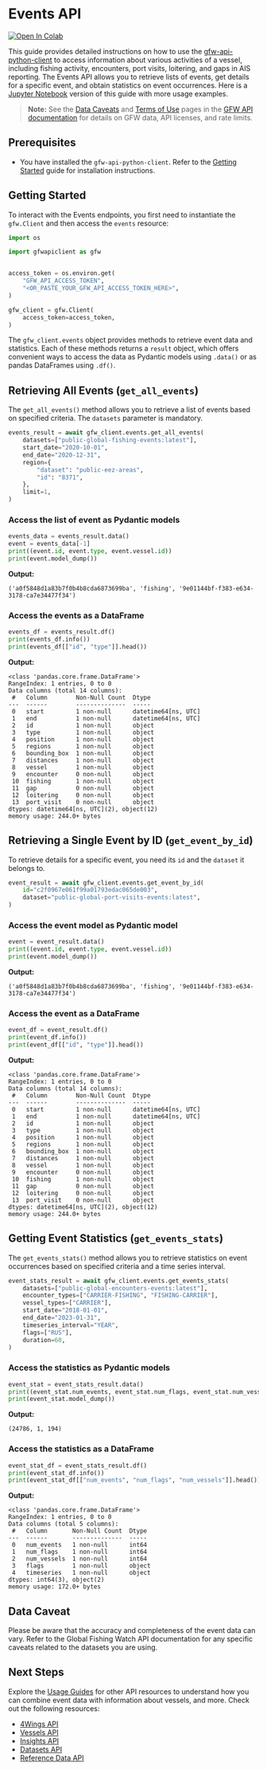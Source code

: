 # Events API

<a href="https://colab.research.google.com/github/GlobalFishingWatch/gfw-api-python-client/blob/develop/notebooks/usage-guides/events-api.ipynb" target="_parent"><img src="https://colab.research.google.com/assets/colab-badge.svg" alt="Open In Colab"/></a>

This guide provides detailed instructions on how to use the [gfw-api-python-client](https://github.com/GlobalFishingWatch/gfw-api-python-client) to access information about various activities of a vessel, including fishing activity, encounters, port visits, loitering, and gaps in AIS reporting. The Events API allows you to retrieve lists of events, get details for a specific event, and obtain statistics on event occurrences. Here is a [Jupyter Notebook](https://github.com/GlobalFishingWatch/gfw-api-python-client/blob/develop/notebooks/usage-guides/events-api.ipynb) version of this guide with more usage examples.

> **Note:** See the [Data Caveats](https://globalfishingwatch.org/our-apis/documentation#data-caveat) and [Terms of Use](https://globalfishingwatch.org/our-apis/documentation#terms-of-use) pages in the [GFW API documentation](https://globalfishingwatch.org/our-apis/documentation#introduction) for details on GFW data, API licenses, and rate limits.

## Prerequisites

- You have installed the `gfw-api-python-client`. Refer to the [Getting Started](../getting-started) guide for installation instructions.

## Getting Started

To interact with the Events endpoints, you first need to instantiate the `gfw.Client` and then access the `events` resource:

```python
import os

import gfwapiclient as gfw


access_token = os.environ.get(
    "GFW_API_ACCESS_TOKEN",
    "<OR_PASTE_YOUR_GFW_API_ACCESS_TOKEN_HERE>",
)

gfw_client = gfw.Client(
    access_token=access_token,
)
```

The `gfw_client.events` object provides methods to retrieve event data and statistics. Each of these methods returns a `result` object, which offers convenient ways to access the data as Pydantic models using `.data()` or as pandas DataFrames using `.df()`.

## Retrieving All Events (`get_all_events`)

The `get_all_events()` method allows you to retrieve a list of events based on specified criteria. The `datasets` parameter is mandatory.

```python
events_result = await gfw_client.events.get_all_events(
    datasets=["public-global-fishing-events:latest"],
    start_date="2020-10-01",
    end_date="2020-12-31",
    region={
        "dataset": "public-eez-areas",
        "id": "8371",
    },
    limit=1,
)
```

### Access the list of event as Pydantic models

```python
events_data = events_result.data()
event = events_data[-1]
print((event.id, event.type, event.vessel.id))
print(event.model_dump())
```

**Output:**

```
('a0f5848d1a83b7f0b4b8cda6873699ba', 'fishing', '9e01144bf-f383-e634-3178-ca7e34477f34')
```

### Access the events as a DataFrame

```python
events_df = events_result.df()
print(events_df.info())
print(events_df[["id", "type"]].head())
```

**Output:**

```
<class 'pandas.core.frame.DataFrame'>
RangeIndex: 1 entries, 0 to 0
Data columns (total 14 columns):
 #   Column        Non-Null Count  Dtype
---  ------        --------------  -----
 0   start         1 non-null      datetime64[ns, UTC]
 1   end           1 non-null      datetime64[ns, UTC]
 2   id            1 non-null      object
 3   type          1 non-null      object
 4   position      1 non-null      object
 5   regions       1 non-null      object
 6   bounding_box  1 non-null      object
 7   distances     1 non-null      object
 8   vessel        1 non-null      object
 9   encounter     0 non-null      object
 10  fishing       1 non-null      object
 11  gap           0 non-null      object
 12  loitering     0 non-null      object
 13  port_visit    0 non-null      object
dtypes: datetime64[ns, UTC](2), object(12)
memory usage: 244.0+ bytes
```

## Retrieving a Single Event by ID (`get_event_by_id`)

To retrieve details for a specific event, you need its `id` and the `dataset` it belongs to.

```python
event_result = await gfw_client.events.get_event_by_id(
    id="c2f0967e061f99a01793edac065de003",
    dataset="public-global-port-visits-events:latest",
)
```

### Access the event model as Pydantic model

```python
event = event_result.data()
print((event.id, event.type, event.vessel.id))
print(event.model_dump())
```

**Output:**

```
('a0f5848d1a83b7f0b4b8cda6873699ba', 'fishing', '9e01144bf-f383-e634-3178-ca7e34477f34')
```

### Access the event as a DataFrame

```python
event_df = event_result.df()
print(event_df.info())
print(event_df[["id", "type"]].head())
```

**Output:**

```
<class 'pandas.core.frame.DataFrame'>
RangeIndex: 1 entries, 0 to 0
Data columns (total 14 columns):
 #   Column        Non-Null Count  Dtype
---  ------        --------------  -----
 0   start         1 non-null      datetime64[ns, UTC]
 1   end           1 non-null      datetime64[ns, UTC]
 2   id            1 non-null      object
 3   type          1 non-null      object
 4   position      1 non-null      object
 5   regions       1 non-null      object
 6   bounding_box  1 non-null      object
 7   distances     1 non-null      object
 8   vessel        1 non-null      object
 9   encounter     0 non-null      object
 10  fishing       1 non-null      object
 11  gap           0 non-null      object
 12  loitering     0 non-null      object
 13  port_visit    0 non-null      object
dtypes: datetime64[ns, UTC](2), object(12)
memory usage: 244.0+ bytes
```

## Getting Event Statistics (`get_events_stats`)

The `get_events_stats()` method allows you to retrieve statistics on event occurrences based on specified criteria and a time series interval.

```python
event_stats_result = await gfw_client.events.get_events_stats(
    datasets=["public-global-encounters-events:latest"],
    encounter_types=["CARRIER-FISHING", "FISHING-CARRIER"],
    vessel_types=["CARRIER"],
    start_date="2018-01-01",
    end_date="2023-01-31",
    timeseries_interval="YEAR",
    flags=["RUS"],
    duration=60,
)
```

### Access the statistics as Pydantic models

```python
event_stat = event_stats_result.data()
print((event_stat.num_events, event_stat.num_flags, event_stat.num_vessels))
print(event_stat.model_dump())
```

**Output:**

```
(24786, 1, 194)
```

### Access the statistics as a DataFrame

```python
event_stat_df = event_stats_result.df()
print(event_stat_df.info())
print(event_stat_df[["num_events", "num_flags", "num_vessels"]].head())
```

**Output:**

```
<class 'pandas.core.frame.DataFrame'>
RangeIndex: 1 entries, 0 to 0
Data columns (total 5 columns):
 #   Column       Non-Null Count  Dtype
---  ------       --------------  -----
 0   num_events   1 non-null      int64
 1   num_flags    1 non-null      int64
 2   num_vessels  1 non-null      int64
 3   flags        1 non-null      object
 4   timeseries   1 non-null      object
dtypes: int64(3), object(2)
memory usage: 172.0+ bytes
```

## Data Caveat

Please be aware that the accuracy and completeness of the event data can vary. Refer to the Global Fishing Watch API documentation for any specific caveats related to the datasets you are using.

## Next Steps

Explore the [Usage Guides](index) for other API resources to understand how you can combine event data with information about vessels, and more. Check out the following resources:

- [4Wings API](4wings-api)
- [Vessels API](vessels-api)
- [Insights API](insights-api)
- [Datasets API](datasets-api)
- [Reference Data API](references-data-api)

